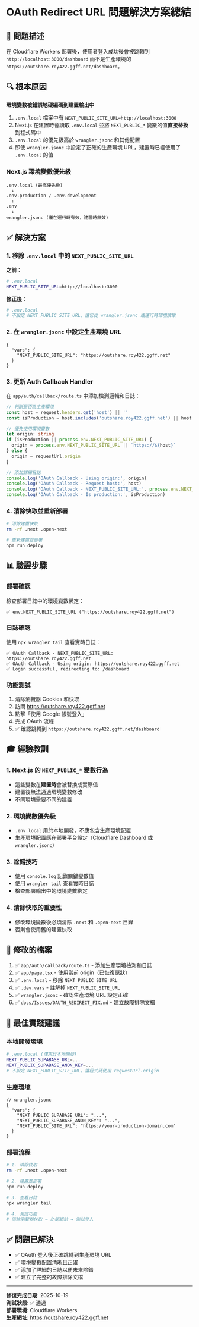 # OAuth Redirect URL 問題解決方案總結

## 🎯 問題描述

在 Cloudflare Workers 部署後，使用者登入成功後會被跳轉到 `http://localhost:3000/dashboard` 而不是生產環境的 `https://outshare.roy422.ggff.net/dashboard`。

## 🔍 根本原因

**環境變數被錯誤地硬編碼到建置輸出中**

1. `.env.local` 檔案中有 `NEXT_PUBLIC_SITE_URL=http://localhost:3000`
2. Next.js 在建置時會讀取 `.env.local` 並將 `NEXT_PUBLIC_*` 變數的值**直接替換**到程式碼中
3. `.env.local` 的優先級高於 `wrangler.jsonc` 和其他配置
4. 即使 `wrangler.jsonc` 中設定了正確的生產環境 URL，建置時已經使用了 `.env.local` 的值

### Next.js 環境變數優先級

```
.env.local (最高優先級) 
  ↓
.env.production / .env.development
  ↓
.env
  ↓
wrangler.jsonc (僅在運行時有效，建置時無效)
```

## ✅ 解決方案

### 1. 移除 `.env.local` 中的 `NEXT_PUBLIC_SITE_URL`

**之前**：
```bash
# .env.local
NEXT_PUBLIC_SITE_URL=http://localhost:3000
```

**修正後**：
```bash
# .env.local
# 不設定 NEXT_PUBLIC_SITE_URL，讓它從 wrangler.jsonc 或運行時環境讀取
```

### 2. 在 `wrangler.jsonc` 中設定生產環境 URL

```jsonc
{
  "vars": {
    "NEXT_PUBLIC_SITE_URL": "https://outshare.roy422.ggff.net"
  }
}
```

### 3. 更新 Auth Callback Handler

在 `app/auth/callback/route.ts` 中添加檢測邏輯和日誌：

```typescript
// 判斷是否為生產環境
const host = request.headers.get('host') || ''
const isProduction = host.includes('outshare.roy422.ggff.net') || host.includes('roy422roy.workers.dev')

// 優先使用環境變數
let origin: string
if (isProduction || process.env.NEXT_PUBLIC_SITE_URL) {
  origin = process.env.NEXT_PUBLIC_SITE_URL || `https://${host}`
} else {
  origin = requestUrl.origin
}

// 添加詳細日誌
console.log('OAuth Callback - Using origin:', origin)
console.log('OAuth Callback - Request host:', host)
console.log('OAuth Callback - NEXT_PUBLIC_SITE_URL:', process.env.NEXT_PUBLIC_SITE_URL)
console.log('OAuth Callback - Is production:', isProduction)
```

### 4. 清除快取並重新部署

```bash
# 清除建置快取
rm -rf .next .open-next

# 重新建置並部署
npm run deploy
```

## 📊 驗證步驟

### 部署確認

檢查部署日誌中的環境變數綁定：

```
✅ env.NEXT_PUBLIC_SITE_URL ("https://outshare.roy422.ggff.net")
```

### 日誌確認

使用 `npx wrangler tail` 查看實時日誌：

```
✅ OAuth Callback - NEXT_PUBLIC_SITE_URL: https://outshare.roy422.ggff.net
✅ OAuth Callback - Using origin: https://outshare.roy422.ggff.net
✅ Login successful, redirecting to: /dashboard
```

### 功能測試

1. 清除瀏覽器 Cookies 和快取
2. 訪問 https://outshare.roy422.ggff.net
3. 點擊「使用 Google 帳號登入」
4. 完成 OAuth 流程
5. ✅ 確認跳轉到 `https://outshare.roy422.ggff.net/dashboard`

## 🎓 經驗教訓

### 1. Next.js 的 `NEXT_PUBLIC_*` 變數行為

- 這些變數在**建置時**會被替換成實際值
- 建置後無法通過環境變數修改
- 不同環境需要不同的建置

### 2. 環境變數優先級

- `.env.local` 用於本地開發，不應包含生產環境配置
- 生產環境配置應在部署平台設定（Cloudflare Dashboard 或 `wrangler.jsonc`）

### 3. 除錯技巧

- 使用 `console.log` 記錄關鍵變數值
- 使用 `wrangler tail` 查看實時日誌
- 檢查部署輸出中的環境變數綁定

### 4. 清除快取的重要性

- 修改環境變數後必須清除 `.next` 和 `.open-next` 目錄
- 否則會使用舊的建置快取

## 📁 修改的檔案

1. ✅ `app/auth/callback/route.ts` - 添加生產環境檢測和日誌
2. ✅ `app/page.tsx` - 使用當前 origin（已恢復原狀）
3. ✅ `.env.local` - 移除 `NEXT_PUBLIC_SITE_URL`
4. ✅ `.dev.vars` - 註解掉 `NEXT_PUBLIC_SITE_URL`
5. ✅ `wrangler.jsonc` - 確認生產環境 URL 設定正確
6. ✅ `docs/Issues/OAUTH_REDIRECT_FIX.md` - 建立故障排除文檔

## 🚀 最佳實踐建議

### 本地開發環境

```bash
# .env.local (僅用於本地開發)
NEXT_PUBLIC_SUPABASE_URL=...
NEXT_PUBLIC_SUPABASE_ANON_KEY=...
# 不設定 NEXT_PUBLIC_SITE_URL，讓程式碼使用 requestUrl.origin
```

### 生產環境

```jsonc
// wrangler.jsonc
{
  "vars": {
    "NEXT_PUBLIC_SUPABASE_URL": "...",
    "NEXT_PUBLIC_SUPABASE_ANON_KEY": "...",
    "NEXT_PUBLIC_SITE_URL": "https://your-production-domain.com"
  }
}
```

### 部署流程

```bash
# 1. 清除快取
rm -rf .next .open-next

# 2. 建置並部署
npm run deploy

# 3. 查看日誌
npx wrangler tail

# 4. 測試功能
# 清除瀏覽器快取 → 訪問網站 → 測試登入
```

## ✅ 問題已解決

- ✅ OAuth 登入後正確跳轉到生產環境 URL
- ✅ 環境變數配置清晰且正確
- ✅ 添加了詳細的日誌以便未來除錯
- ✅ 建立了完整的故障排除文檔

---

**修復完成日期**: 2025-10-19  
**測試狀態**: ✅ 通過  
**部署環境**: Cloudflare Workers  
**生產網址**: https://outshare.roy422.ggff.net

